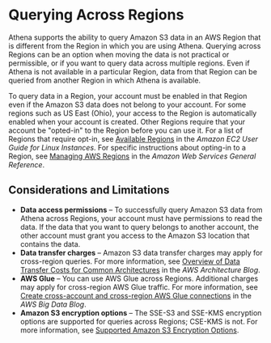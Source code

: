 # Querying Across Regions<a name="querying-across-regions"></a>

Athena supports the ability to query Amazon S3 data in an AWS Region that is different from the Region in which you are using Athena\. Querying across Regions can be an option when moving the data is not practical or permissible, or if you want to query data across multiple regions\. Even if Athena is not available in a particular Region, data from that Region can be queried from another Region in which Athena is available\.

To query data in a Region, your account must be enabled in that Region even if the Amazon S3 data does not belong to your account\. For some regions such as US East \(Ohio\), your access to the Region is automatically enabled when your account is created\. Other Regions require that your account be "opted\-in" to the Region before you can use it\. For a list of Regions that require opt\-in, see [Available Regions](https://docs.aws.amazon.com/AWSEC2/latest/UserGuide/using-regions-availability-zones.html#concepts-available-regions) in the *Amazon EC2 User Guide for Linux Instances*\. For specific instructions about opting\-in to a Region, see [Managing AWS Regions](https://docs.aws.amazon.com/general/latest/gr/rande-manage.html) in the *Amazon Web Services General Reference*\.

## Considerations and Limitations<a name="querying-across-regions-considerations-and-limitations"></a>
+ **Data access permissions** – To successfully query Amazon S3 data from Athena across Regions, your account must have permissions to read the data\. If the data that you want to query belongs to another account, the other account must grant you access to the Amazon S3 location that contains the data\.
+ **Data transfer charges** – Amazon S3 data transfer charges may apply for cross\-region queries\. For more information, see [Overview of Data Transfer Costs for Common Architectures](http://aws.amazon.com/blogs/architecture/overview-of-data-transfer-costs-for-common-architectures/) in the *AWS Architecture Blog*\.
+ **AWS Glue** – You can use AWS Glue across Regions\. Additional charges may apply for cross\-region AWS Glue traffic\. For more information, see [Create cross\-account and cross\-region AWS Glue connections](http://aws.amazon.com/blogs/big-data/create-cross-account-and-cross-region-aws-glue-connections/) in the *AWS Big Data Blog*\.
+ **Amazon S3 encryption options** – The SSE\-S3 and SSE\-KMS encryption options are supported for queries across Regions; CSE\-KMS is not\. For more information, see [Supported Amazon S3 Encryption Options](encryption.md#encryption-options-S3-and-Athena)\.